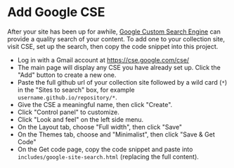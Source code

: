# Add Google CSE

After your site has been up for awhile, [Google Custom Search Engine](https://cse.google.com/cse/) can provide a quality search of your content.
To add one to your collection site, visit CSE, set up the search, then copy the code snippet into this project.

- Log in with a Gmail account at <https://cse.google.com/cse/>
- The main page will display any CSE you have already set up. Click the "Add" button to create a new one.
- Paste the full github url of your collection site followed by a wild card (`*`) in the "Sites to search" box, for example `username.github.io/repository/*`.
- Give the CSE a meaningful name, then click "Create".
- Click "Control panel" to customize.
- Click "Look and feel" on the left side menu.
- On the Layout tab, choose "Full width", then click "Save"
- On the Themes tab, choose and "Minimalist", then click "Save & Get Code"
- On the Get code page, copy the code snippet and paste into `includes/google-site-search.html` (replacing the full content).

